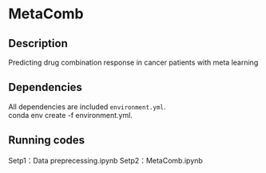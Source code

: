 # MetaComb
## Description
Predicting drug combination response in cancer patients with meta learning

## Dependencies
All dependencies are included `environment.yml`.<bar>      
    conda env create -f environment.yml.<bar> 

## Running codes
Setp1：Data preprecessing.ipynb <bar> 
Setp2：MetaComb.ipynb<bar>
